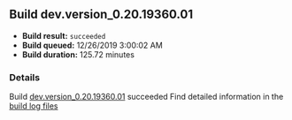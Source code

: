## Build dev.version_0.20.19360.01
- **Build result:** `succeeded`
- **Build queued:** 12/26/2019 3:00:02 AM
- **Build duration:** 125.72 minutes
### Details
Build [dev.version_0.20.19360.01](https://winappstudio.visualstudio.com/web/build.aspx?pcguid=a4ef43be-68ce-4195-a619-079b4d9834c2&builduri=vstfs%3a%2f%2f%2fBuild%2fBuild%2f32453) succeeded
Find detailed information in the [build log files]()
